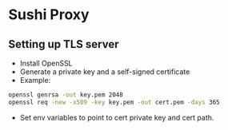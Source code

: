 # Sushi Proxy

## Setting up TLS server

- Install OpenSSL
- Generate a private key and a self-signed certificate
- Example:
```bash
openssl genrsa -out key.pem 2048
openssl req -new -x509 -key key.pem -out cert.pem -days 365
```
- Set env variables to point to cert private key and cert path.

